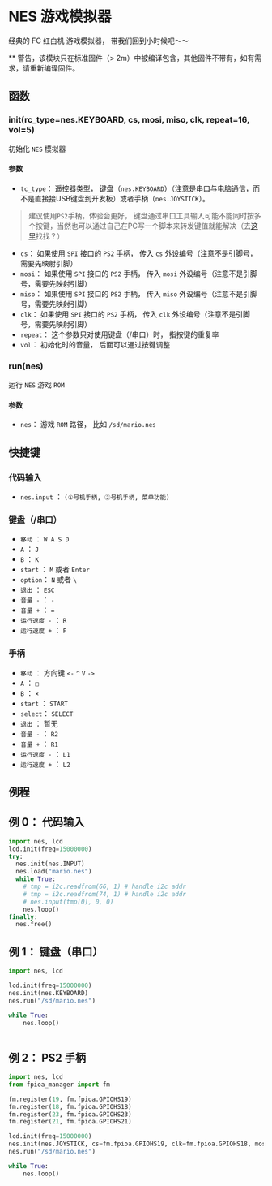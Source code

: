 NES 游戏模拟器
=======

经典的 FC 红白机 游戏模拟器， 带我们回到小时候吧～～

** 警告，该模块只在标准固件（> 2m）中被编译包含，其他固件不带有，如有需求，请重新编译固件。

## 函数

### init(rc_type=nes.KEYBOARD, cs, mosi, miso, clk, repeat=16, vol=5)

初始化 `NES` 模拟器

#### 参数

* `tc_type`： 遥控器类型， 键盘（`nes.KEYBOARD`）（注意是串口与电脑通信，而不是直接接USB键盘到开发板）或者手柄（`nes.JOYSTICK`）。 
> 建议使用`PS2`手柄，体验会更好， 键盘通过串口工具输入可能不能同时按多个按键，当然也可以通过自己在PC写一个脚本来转发键值就能解决（去[这里](https://github.com/sipeed/MaixPy_scripts/tree/master/tools_on_PC)找找？）

* `cs`： 如果使用 `SPI` 接口的 `PS2` 手柄， 传入 `cs` 外设编号（注意不是引脚号，需要先映射引脚）
* `mosi`： 如果使用 `SPI` 接口的 `PS2` 手柄， 传入 `mosi` 外设编号（注意不是引脚号，需要先映射引脚）
* `miso`： 如果使用 `SPI` 接口的 `PS2` 手柄， 传入 `miso` 外设编号（注意不是引脚号，需要先映射引脚）
* `clk`： 如果使用 `SPI` 接口的 `PS2` 手柄， 传入 `clk` 外设编号（注意不是引脚号，需要先映射引脚）
* `repeat`： 这个参数只对使用键盘（/串口）时， 指按键的重复率
* `vol`： 初始化时的音量， 后面可以通过按键调整


### run(nes)

运行 `NES` 游戏 `ROM`

#### 参数

* `nes`： 游戏 `ROM` 路径， 比如 `/sd/mario.nes`


## 快捷键


### 代码输入

* `nes.input` ： `(①号机手柄, ②号机手柄, 菜单功能)`

### 键盘（/串口）

* `移动` ： `W A S D`
* `A` ： `J`
* `B` ： `K`
* `start` ： `M` 或者 `Enter`
* `option`： `N` 或者 `\`
* `退出` ： `ESC`
* `音量 -` ： `-`
* `音量 +` ： `=`
* `运行速度 -` ： `R`
* `运行速度 +` ： `F`

### 手柄

* `移动` ： 方向键 `<-` `^` `V` `->`
* `A` ： `□`
* `B` ： `×`
* `start` ： `START`
* `select`： `SELECT`
* `退出` ： 暂无
* `音量 -` ： `R2`
* `音量 +` ： `R1`
* `运行速度 -` ： `L1`
* `运行速度 +` ： `L2`

## 例程

## 例 0： 代码输入

```python
import nes, lcd
lcd.init(freq=15000000)
try:
  nes.init(nes.INPUT)
  nes.load("mario.nes")
  while True:
    # tmp = i2c.readfrom(66, 1) # handle i2c addr
    # tmp = i2c.readfrom(74, 1) # handle i2c addr
    # nes.input(tmp[0], 0, 0)
    nes.loop()
finally:
  nes.free()

```

## 例 1： 键盘（串口）

```python
import nes, lcd

lcd.init(freq=15000000)
nes.init(nes.KEYBOARD)
nes.run("/sd/mario.nes")

while True:
    nes.loop()
    
```

## 例 2： PS2 手柄

```python
import nes, lcd
from fpioa_manager import fm

fm.register(19, fm.fpioa.GPIOHS19)
fm.register(18, fm.fpioa.GPIOHS18)
fm.register(23, fm.fpioa.GPIOHS23)
fm.register(21, fm.fpioa.GPIOHS21)

lcd.init(freq=15000000)
nes.init(nes.JOYSTICK, cs=fm.fpioa.GPIOHS19, clk=fm.fpioa.GPIOHS18, mosi=fm.fpioa.GPIOHS23, miso=fm.fpioa.GPIOHS21)
nes.run("/sd/mario.nes")

while True:
    nes.loop()

```





